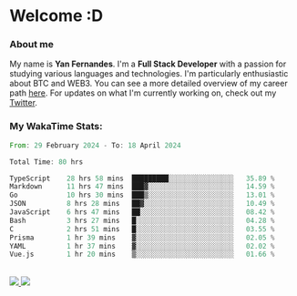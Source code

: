 # Welcome :D

### About me

My name is **Yan Fernandes**. I'm a **Full Stack Developer** with a passion for studying various languages and technologies. I'm particularly enthusiastic about BTC and WEB3. You can see a more detailed overview of my career path [here](https://yan-pi.vercel.app/). For updates on what I'm currently working on, check out my [Twitter](https://twitter.com/yamigake).

### My WakaTime Stats:
<!--START_SECTION:waka-->

```rust
From: 29 February 2024 - To: 18 April 2024

Total Time: 80 hrs

TypeScript    28 hrs 58 mins  █████████░░░░░░░░░░░░░░░░   35.89 %
Markdown      11 hrs 47 mins  ███▓░░░░░░░░░░░░░░░░░░░░░   14.59 %
Go            10 hrs 30 mins  ███▒░░░░░░░░░░░░░░░░░░░░░   13.01 %
JSON          8 hrs 28 mins   ██▓░░░░░░░░░░░░░░░░░░░░░░   10.49 %
JavaScript    6 hrs 47 mins   ██░░░░░░░░░░░░░░░░░░░░░░░   08.42 %
Bash          3 hrs 27 mins   █░░░░░░░░░░░░░░░░░░░░░░░░   04.28 %
C             2 hrs 51 mins   █░░░░░░░░░░░░░░░░░░░░░░░░   03.55 %
Prisma        1 hr 39 mins    ▓░░░░░░░░░░░░░░░░░░░░░░░░   02.05 %
YAML          1 hr 37 mins    ▓░░░░░░░░░░░░░░░░░░░░░░░░   02.02 %
Vue.js        1 hr 20 mins    ▒░░░░░░░░░░░░░░░░░░░░░░░░   01.66 %
```

<!--END_SECTION:waka-->

<div style="display: inline_block"><br>
  <a style="border-radius:10px;" href="https://www.linkedin.com/in/yan-fernandes-55a81a201/" target="_blank"><img src="https://img.shields.io/badge/LinkedIn-0077B5?style=for-the-badge&logo=linkedin&logoColor=white" target="_blank"</a> 
  <a style="border-radius:10px;" href = "mailto:yanfernandes404@gmail.com"><img src="https://img.shields.io/badge/-Gmail-%23333?style=for-the-badge&logo=gmail&logoColor=white" target="_blank"></a>
</div>
